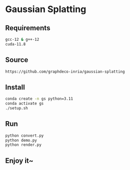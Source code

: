 # Gaussian Splatting

## Requirements

```bash
gcc-12 & g++-12
cuda-11.8
```

## Source

```bash
https://github.com/graphdeco-inria/gaussian-splatting
```

## Install

```bash
conda create -n gs python=3.11
conda activate gs
./setup.sh
```

## Run

```bash
python convert.py
python demo.py
python render.py
```

## Enjoy it~
